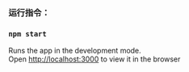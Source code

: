 ### 运行指令：
### `npm start`

Runs the app in the development mode.\
Open [http://localhost:3000](http://localhost:3000) to view it in the browser
